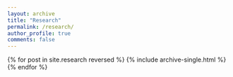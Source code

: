 ```yaml
---
layout: archive
title: "Research"
permalink: /research/
author_profile: true
comments: false
---
```



{% for post in site.research reversed %}
  {% include archive-single.html %}
{% endfor %}
